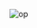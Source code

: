 ![op](https://github.com/smitwaman/spring-boot-app/blob/main/image/Screenshot%202024-03-01%20173714.png)
